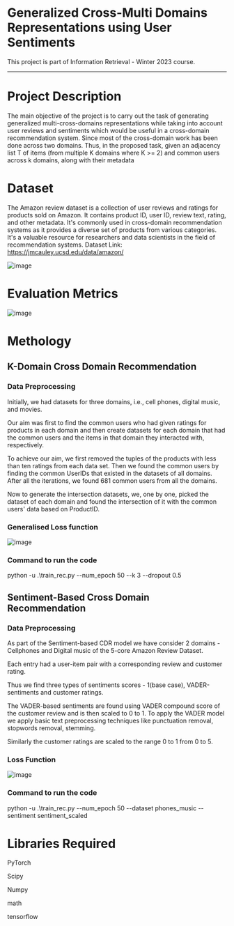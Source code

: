# Generalized Cross-Multi Domains Representations using User Sentiments
This project is part of Information Retrieval - Winter 2023 course.

<hr/>

# Project Description
The main objective of the project is to carry out the task of generating generalized multi-cross-domains representations while taking into account user reviews and sentiments which would be useful in a cross-domain recommendation system. Since most of the cross-domain work has been done across two domains. Thus, in the proposed task, given an adjacency list T of items (from multiple K domains where K >= 2) and common users across k domains, along with their metadata

# Dataset
The Amazon review dataset is a collection of user reviews and ratings for products sold on Amazon. It contains product ID, user ID, review text, rating, and other metadata. It's commonly used in cross-domain recommendation systems as it provides a diverse set of products from various categories. It's a valuable resource for researchers and data scientists in the field of recommendation systems. Dataset Link: https://jmcauley.ucsd.edu/data/amazon/

![image](https://user-images.githubusercontent.com/55682564/233842830-0f64b9ea-4d6b-4411-ac0a-fe68dc5c4fbd.png)

# Evaluation Metrics

![image](https://user-images.githubusercontent.com/55682564/233843455-9ac1e48b-66ee-4a9d-95ff-cbc6d6be5321.png)


# Methology

## K-Domain Cross Domain Recommendation

### Data Preprocessing
Initially, we had datasets for three domains, i.e., cell phones, digital music, and movies.

Our aim was first to find the common users who had given ratings for products in each domain and then create datasets for each domain that had the common users and the items in that domain they interacted with, respectively.

To achieve our aim, we first removed the tuples of the products with less than ten ratings from each data set. Then we found the common users by finding the common UserIDs that existed in the datasets of all domains. After all the iterations, we found 681 common users from all the domains.

Now to generate the intersection datasets, we, one by one, picked the dataset of each domain and found the intersection of it with the common users' data based on ProductID. 


### Generalised Loss function
![image](https://user-images.githubusercontent.com/55682564/233843124-739835fd-9415-49c1-a3ee-8010bcd9c964.png)

### Command to run the code
python -u .\train_rec.py --num_epoch 50 --k 3 --dropout 0.5


## Sentiment-Based Cross Domain Recommendation


### Data Preprocessing

As part of the Sentiment-based CDR model we have consider 2 domains - Cellphones and Digital music of the 5-core Amazon Review Dataset.

Each entry had a user-item pair with a corresponding review and customer rating.

Thus we find three types of sentiments scores - 1(base case), VADER-sentiments and customer ratings.

The VADER-based sentiments are found using VADER compound score of the customer review and is then scaled to 0 to 1. To apply the VADER model we apply basic text preprocessing techniques like punctuation removal, stopwords removal, stemming.

Similarly the customer ratings are scaled to the range 0 to 1 from 0 to 5.


### Loss Function
![image](https://user-images.githubusercontent.com/55682564/233843380-b239d0df-ff16-4a40-9ba7-f5811c0f3398.png)

### Command to run the code

python -u .\train_rec.py --num_epoch 50 --dataset phones_music --sentiment sentiment_scaled


# Libraries Required
PyTorch

Scipy

Numpy

math

tensorflow

